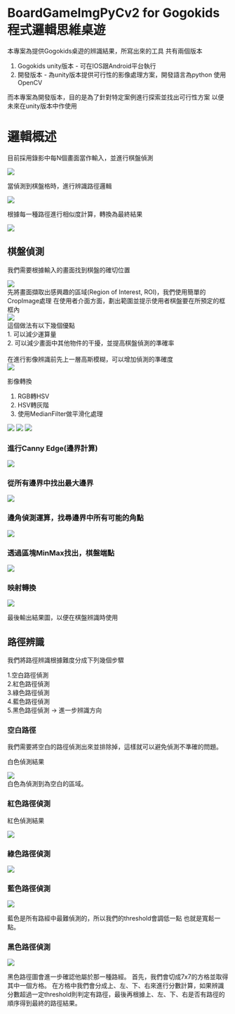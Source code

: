 # BoardGameImgPyCv2 for Gogokids 程式邏輯思維桌遊

本專案為提供Gogokids桌遊的辨識結果，所寫出來的工具
共有兩個版本
1. Gogokids unity版本 - 可在IOS跟Android平台執行
2. 開發版本 - 為unity版本提供可行性的影像處理方案，開發語言為python 使用 OpenCV

而本專案為開發版本，目的是為了針對特定案例進行探索並找出可行性方案
以便未來在unity版本中作使用

# 邏輯概述

目前採用錄影中每N個畫面當作輸入，並進行棋盤偵測
<div>
  <img src = "./procedure_img/crop.jpg">
</div>

當偵測到棋盤格時，進行辨識路徑邏輯
<div>
  <img src = "./procedure_img/wrap.jpg">
</div>

根據每一種路徑進行相似度計算，轉換為最終結果
<div>
  <img src = "./procedure_img/final_board.jpg">
</div>

## 棋盤偵測
我們需要根據輸入的畫面找到棋盤的確切位置
<div>
  <img src = "./procedure_img/input.jpg">
</div>
先將畫面擷取出感興趣的區域(Region of Interest, ROI)，我們使用簡單的CropImage處理
在使用者介面方面，劃出範圍並提示使用者棋盤要在所預定的框框內
<div>
  <img src = "./procedure_img/crop.jpg">
</div>
這個做法有以下幾個優點<br>
  1. 可以減少運算量<br>
  2. 可以減少畫面中其他物件的干擾，並提高棋盤偵測的準確率<br>
<br>
在進行影像辨識前先上一層高斯模糊，可以增加偵測的準確度
<div>
  <img src = "./procedure_img/blur.jpg">
</div>

影像轉換<br>
1. RGB轉HSV<br>
2. HSV轉灰階<br>
3. 使用MedianFilter做平滑化處理<br>
<div>
  <img src = "./master/procedure_img/hsv.jpg">
  <img src = "./master/procedure_img/hsv_gray.jpg">
  <img src = "./procedure_img/hsv_gray_median.jpg">
</div>

### 進行Canny Edge(邊界計算)
<div>
  <img src = "./procedure_img/canny.jpg">
</div>

### 從所有邊界中找出最大邊界
<div>
  <img src = "./procedure_img/contour.jpg">
</div>

### 邊角偵測運算，找尋邊界中所有可能的角點
<div>
  <img src = "./procedure_img/corner.jpg">
</div>

### 透過區塊MinMax找出，棋盤端點
<div>
  <img src = "./procedure_img/select.jpg">
</div>

### 映射轉換
<div>
  <img src = "./procedure_img/wrap.jpg">
</div>

最後輸出結果圖，以便在棋盤辨識時使用

## 路徑辨識

我們將路徑辨識根據難度分成下列幾個步驟

1.空白路徑偵測<br>
2.紅色路徑偵測<br>
3.綠色路徑偵測<br>
4.藍色路徑偵測<br>
5.黑色路徑偵測 -> 進一步辨識方向
### 空白路徑
我們需要將空白的路徑偵測出來並排除掉，這樣就可以避免偵測不準確的問題。

白色偵測結果
<div>
  <img src = "./procedure_img/blank_detect.jpg">
</div>
白色為偵測到為空白的區域。

### 紅色路徑偵測

紅色偵測結果
<div>
  <img src = "./procedure_img/red_detect.jpg">
</div>

### 綠色路徑偵測
<div>
  <img src = "./procedure_img/green_detect.jpg">
</div>

### 藍色路徑偵測
<div>
  <img src = "./procedure_img/blue_detect.jpg">
</div>

藍色是所有路經中最難偵測的，所以我們的threshold會調低一點
也就是寬鬆一點。

### 黑色路徑偵測

<div>
  <img src = "./procedure_img/black_detect.jpg">
</div>

黑色路徑圖會進一步確認他屬於那一種路經。
首先，我們會切成7x7的方格並取得其中一個方格。
在方格中我們會分成上、左、下、右來進行分數計算，如果辨識分數超過一定threshold則判定有路徑，最後再根據上、左、下、右是否有路徑的順序得到最終的路徑結果。